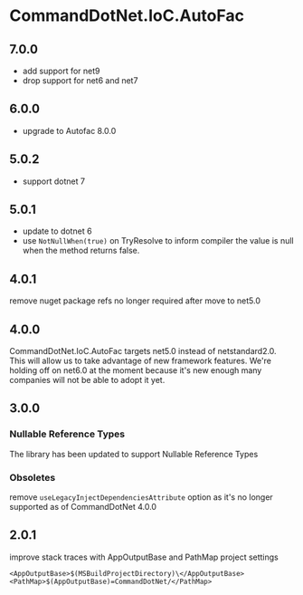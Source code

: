 # CommandDotNet.IoC.AutoFac

## 7.0.0

* add support for net9
* drop support for net6 and net7

## 6.0.0

* upgrade to Autofac 8.0.0

## 5.0.2

* support dotnet 7

## 5.0.1

* update to dotnet 6
* use `NotNullWhen(true)` on TryResolve to inform compiler the value is null when the method returns false.

## 4.0.1

remove nuget package refs no longer required after move to net5.0

## 4.0.0

CommandDotNet.IoC.AutoFac targets net5.0 instead of netstandard2.0.  This will allow us to take advantage of new framework features.
We're holding off on net6.0 at the moment because it's new enough many companies will not be able to adopt it yet.

## 3.0.0

### Nullable Reference Types

The library has been updated to support Nullable Reference Types

### Obsoletes

remove `useLegacyInjectDependenciesAttribute` option as it's no longer supported as of CommandDotNet 4.0.0

## 2.0.1

improve stack traces with AppOutputBase and PathMap project settings
```
<AppOutputBase>$(MSBuildProjectDirectory)\</AppOutputBase>
<PathMap>$(AppOutputBase)=CommandDotNet/</PathMap>
```
